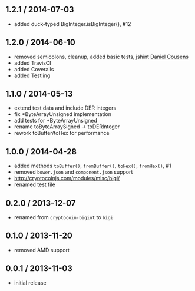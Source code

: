 1.2.1 / 2014-07-03
-----------------
* added duck-typed BigInteger.isBigInteger(), #12

1.2.0 / 2014-06-10
------------------
* removed semicolons, cleanup, added basic tests, jshint [Daniel Cousens](https://github.com/cryptocoinjs/bigi/pull/9)
* added TravisCI
* added Coveralls
* added Testling

1.1.0 / 2014-05-13
-------------------
* extend test data and include DER integers
* fix *ByteArrayUnsigned implementation
* add tests for *ByteArrayUnsigned
* rename toByteArraySigned -> toDERInteger
* rework toBuffer/toHex for performance

1.0.0 / 2014-04-28
------------------
* added methods `toBuffer()`, `fromBuffer()`, `toHex()`, `fromHex()`, #1
* removed `bower.json` and `component.json` support
* http://cryptocoinjs.com/modules/misc/bigi/
* renamed test file

0.2.0 / 2013-12-07
------------------
* renamed from `cryptocoin-bigint` to `bigi`

0.1.0 / 2013-11-20
------------------
* removed AMD support

0.0.1 / 2013-11-03
------------------
* initial release
